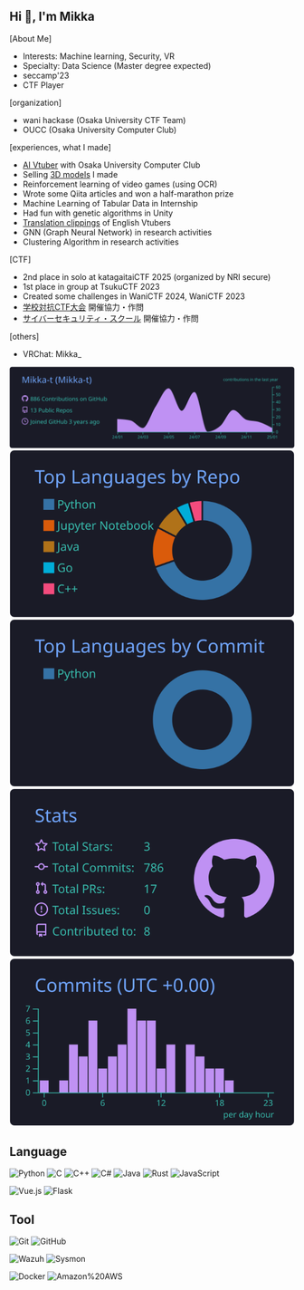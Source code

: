 ## Hi 👋, I'm Mikka

[About Me]
- Interests: Machine learning, Security, VR
- Specialty: Data Science (Master degree expected)
- seccamp'23
- CTF Player

[organization]
- wani hackase (Osaka University CTF Team)
- OUCC (Osaka University Computer Club)


[experiences, what I made]
- [AI Vtuber](https://www.youtube.com/@%E5%A4%A7%E9%98%AA%E5%A4%A7%E5%AD%A6%E3%82%B3%E3%83%B3%E3%83%94%E3%83%A5%E3%83%BC%E3%82%BF%E3%82%AF%E3%83%A9%E3%83%96-c2b/streams) with Osaka University Computer Club
- Selling [3D models](https://mikka3d.booth.pm/) I made
- Reinforcement learning of video games (using OCR)
- Wrote some Qiita articles and won a half-marathon prize
- Machine Learning of Tabular Data in Internship
- Had fun with genetic algorithms in Unity
- [Translation clippings](https://www.nicovideo.jp/user/38989549/video) of English Vtubers
- GNN (Graph Neural Network) in research activities
- Clustering Algorithm in research activities

[CTF]
- 2nd place in solo at katagaitaiCTF 2025 (organized by NRI secure)
- 1st place in group at TsukuCTF 2023
- Created some challenges in WaniCTF 2024, WaniCTF 2023
- [学校対抗CTF大会](https://west-sec.com/vs) 開催協力・作問
- [サイバーセキュリティ・スクール](https://www.soumu.go.jp/soutsu/kinki/01sotsu07_01001963.html) 開催協力・作問

[others]
- VRChat: Mikka_

[![](https://raw.githubusercontent.com/Mikka-t/my_profile/master/profile-summary-card-output/tokyonight/0-profile-details.svg)](https://github.com/vn7n24fzkq/github-profile-summary-cards)
[![](https://raw.githubusercontent.com/Mikka-t/my_profile/master/profile-summary-card-output/tokyonight/1-repos-per-language.svg)](https://github.com/vn7n24fzkq/github-profile-summary-cards) [![](https://raw.githubusercontent.com/Mikka-t/my_profile/master/profile-summary-card-output/tokyonight/2-most-commit-language.svg)](https://github.com/vn7n24fzkq/github-profile-summary-cards)
[![](https://raw.githubusercontent.com/Mikka-t/my_profile/master/profile-summary-card-output/tokyonight/3-stats.svg)](https://github.com/vn7n24fzkq/github-profile-summary-cards) [![](https://raw.githubusercontent.com/Mikka-t/my_profile/master/profile-summary-card-output/tokyonight/4-productive-time.svg)](https://github.com/vn7n24fzkq/github-profile-summary-cards)

<!--<img src="https://atcoder-stats-git-main-akmhmgc.vercel.app/api?username=Mikka" width="500">-->

## Language

![Python](https://img.shields.io/badge/-Python-black?logo=Python)
![C](https://img.shields.io/badge/-C-black?logo=C)
![C++](https://img.shields.io/badge/-C++-black?logo=C%2B%2B)
![C#](https://img.shields.io/badge/-C%23-black?logo=Csharp)
![Java](https://img.shields.io/badge/-Java-black?logo=Java)
![Rust](https://img.shields.io/badge/-Rust-black?logo=Rust)
![JavaScript](https://img.shields.io/badge/-JavaScript-black?logo=JavaScript)

![Vue.js](https://img.shields.io/badge/-Vue.js-black?logo=Vue.js)
![Flask](https://img.shields.io/badge/-Flask-000000.svg?logo=flask)

## Tool

![Git](https://img.shields.io/badge/-Git-black?logo=Git)
![GitHub](https://img.shields.io/badge/-GitHub-black?logo=GitHub)

![Wazuh](https://img.shields.io/badge/wazuh-black)
![Sysmon](https://img.shields.io/badge/sysmon-black)

![Docker](https://img.shields.io/badge/-Docker-black?logo=Docker)
![Amazon%20AWS](https://img.shields.io/badge/Amazon%20AWS-black?logo=Amazon%20AWS)

<!--
**Mikka-t/Mikka-t** is a ✨ _special_ ✨ repository because its `README.md` (this file) appears on your GitHub profile.

Here are some ideas to get you started:

- 🔭 I’m currently working on ...
- 🌱 I’m currently learning ...
- 👯 I’m looking to collaborate on ...
- 🤔 I’m looking for help with ...
- 💬 Ask me about ...
- 📫 How to reach me: ...
- 😄 Pronouns: ...
- ⚡ Fun fact: ...
-->
